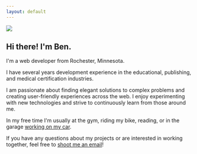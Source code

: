 ```yaml
---
layout: default
---
```


<section id="about-me">
    <section id="intro">
        <div class="container">
            <div class="item flex-100">
                <p class="is-center-aligned">
                    <img src="https://assets.bpwalters.com/images/me_2.jpg" class="is-round-img">
                    <h2>Hi there!  I'm Ben.</h2>
                </p>
                <p>I'm a web developer from Rochester, Minnesota.</p>
                <p>I have several years development experience in the educational, publishing, and medical certification industries.</p>
                <p>I am passionate about finding elegant solutions to complex problems and creating user-friendly experiences across the web. I enjoy experimenting with new technologies and strive to continuously learn from those around me.</p>
                <p>In my free time I'm usually at the gym, riding my bike, reading, or in the garage <a href="https://benscarblog.com">working on my car</a>.</p>
                <p>If you have any questions about my projects or are interested in working together, feel free to <a href="mailto:contact@bpwalters.com">shoot me an email</a>!</p>
            </div>
        </div>
    </section>
</section>